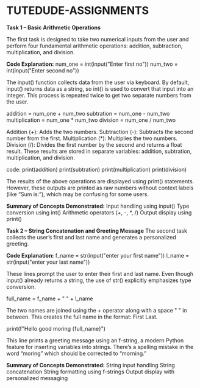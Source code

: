 # TUTEDUDE-ASSIGNMENTS
**Task 1 – Basic Arithmetic Operations**

The first task is designed to take two numerical inputs from the user and perform four fundamental arithmetic operations: addition, subtraction, multiplication, and division.

**Code Explanation:**
num_one = int(input("Enter first no"))
num_two = int(input("Enter second no"))

The input() function collects data from the user via keyboard.
By default, input() returns data as a string, so int() is used to convert that input into an integer.
This process is repeated twice to get two separate numbers from the user.

addition = num_one + num_two
subtration = num_one - num_two
multiplication = num_one * num_two
division = num_one / num_two

Addition (+): Adds the two numbers.
Subtraction (-): Subtracts the second number from the first.
Multiplication (*): Multiplies the two numbers.
Division (/): Divides the first number by the second and returns a float result.
These results are stored in separate variables: addition, subtration, multiplication, and division.

code: 
print(addition)
print(subtration)
print(multiplication)
print(division)

The results of the above operations are displayed using print() statements.
However, these outputs are printed as raw numbers without context labels (like “Sum is:”), which may be confusing for some users.

**Summary of Concepts Demonstrated:**
Input handling using input()
Type conversion using int()
Arithmetic operators (+, -, *, /)
Output display using print()

**Task 2 – String Concatenation and Greeting Message**
The second task collects the user’s first and last name and generates a personalized greeting.

**Code Explanation:**
f_name = str(input("enter your first name"))
l_name = str(input("enter your last name"))

These lines prompt the user to enter their first and last name.
Even though input() already returns a string, the use of str() explicitly emphasizes type conversion.

full_name = f_name + " " + l_name

The two names are joined using the + operator along with a space " " in between.
This creates the full name in the format: First Last.

print(f"Hello good moring {full_name}")

This line prints a greeting message using an f-string, a modern Python feature for inserting variables into strings.
There’s a spelling mistake in the word “moring” which should be corrected to “morning.”

**Summary of Concepts Demonstrated:**
String input handling
String concatenation
String formatting using f-strings
Output display with personalized messaging


